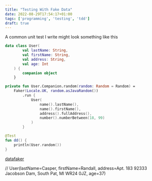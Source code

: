 ```yaml
---
title: "Testing With Fake Data"
date: 2022-08-29T17:54:17+01:00
tags: ['programming', 'testing', 'tdd']
draft: true
---
```


A common unit test I write might look something like this

```kotlin
data class User(
        val lastName: String,
        val firstName: String,
        val address: String,
        val age: Int
    ) {
        companion object
    }

private fun User.Companion.random(random: Random = Random) =
    Faker(Locale.UK, random.asJavaRandom())
        .run {
            User(
                name().lastName(),
                name().firstName(),
                address().fullAddress(),
                number().numberBetween(18, 99)
            )
        }

@Test
fun dd() {
    println(User.random())
}
```

[datafaker](https://github.com/datafaker-net/datafaker/)

// User(lastName=Casper, firstName=Randall, address=Apt. 183 92333 Jacobson Dam, South Pat, MI WR24 0JZ, age=37)